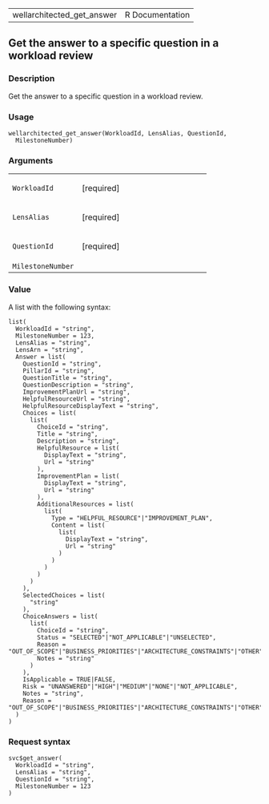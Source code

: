 <table style="width: 100%;">
<tbody>
<tr class="odd">
<td>wellarchitected_get_answer</td>
<td style="text-align: right;">R Documentation</td>
</tr>
</tbody>
</table>

## Get the answer to a specific question in a workload review

### Description

Get the answer to a specific question in a workload review.

### Usage

    wellarchitected_get_answer(WorkloadId, LensAlias, QuestionId,
      MilestoneNumber)

### Arguments

<table>
<colgroup>
<col style="width: 35%" />
<col style="width: 65%" />
</colgroup>
<tbody>
<tr class="odd">
<td><code
id="wellarchitected_get_answer_:_WorkloadId">WorkloadId</code></td>
<td><p>[required]</p></td>
</tr>
<tr class="even">
<td><code
id="wellarchitected_get_answer_:_LensAlias">LensAlias</code></td>
<td><p>[required]</p></td>
</tr>
<tr class="odd">
<td><code
id="wellarchitected_get_answer_:_QuestionId">QuestionId</code></td>
<td><p>[required]</p></td>
</tr>
<tr class="even">
<td><code
id="wellarchitected_get_answer_:_MilestoneNumber">MilestoneNumber</code></td>
<td></td>
</tr>
</tbody>
</table>

### Value

A list with the following syntax:

    list(
      WorkloadId = "string",
      MilestoneNumber = 123,
      LensAlias = "string",
      LensArn = "string",
      Answer = list(
        QuestionId = "string",
        PillarId = "string",
        QuestionTitle = "string",
        QuestionDescription = "string",
        ImprovementPlanUrl = "string",
        HelpfulResourceUrl = "string",
        HelpfulResourceDisplayText = "string",
        Choices = list(
          list(
            ChoiceId = "string",
            Title = "string",
            Description = "string",
            HelpfulResource = list(
              DisplayText = "string",
              Url = "string"
            ),
            ImprovementPlan = list(
              DisplayText = "string",
              Url = "string"
            ),
            AdditionalResources = list(
              list(
                Type = "HELPFUL_RESOURCE"|"IMPROVEMENT_PLAN",
                Content = list(
                  list(
                    DisplayText = "string",
                    Url = "string"
                  )
                )
              )
            )
          )
        ),
        SelectedChoices = list(
          "string"
        ),
        ChoiceAnswers = list(
          list(
            ChoiceId = "string",
            Status = "SELECTED"|"NOT_APPLICABLE"|"UNSELECTED",
            Reason = "OUT_OF_SCOPE"|"BUSINESS_PRIORITIES"|"ARCHITECTURE_CONSTRAINTS"|"OTHER"|"NONE",
            Notes = "string"
          )
        ),
        IsApplicable = TRUE|FALSE,
        Risk = "UNANSWERED"|"HIGH"|"MEDIUM"|"NONE"|"NOT_APPLICABLE",
        Notes = "string",
        Reason = "OUT_OF_SCOPE"|"BUSINESS_PRIORITIES"|"ARCHITECTURE_CONSTRAINTS"|"OTHER"|"NONE"
      )
    )

### Request syntax

    svc$get_answer(
      WorkloadId = "string",
      LensAlias = "string",
      QuestionId = "string",
      MilestoneNumber = 123
    )
